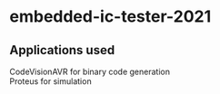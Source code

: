 # embedded-ic-tester-2021

## Applications used
CodeVisionAVR for binary code generation\
Proteus for simulation
